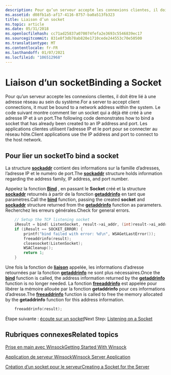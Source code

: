 ```yaml
---
description: Pour qu’un serveur accepte les connexions clientes, il doit être lié à une adresse réseau au sein du système.
ms.assetid: d08fb1a5-af17-4116-8757-ba0a513fb323
title: Liaison d’un socket
ms.topic: article
ms.date: 05/31/2018
ms.openlocfilehash: cc71ad25837a070074fefa2e3693c5546839ec17
ms.sourcegitcommit: 831e8f3db78ab820e1710cede244553c70e50500
ms.translationtype: MT
ms.contentlocale: fr-FR
ms.lasthandoff: 01/07/2021
ms.locfileid: "106512968"
---
```

# <a name="binding-a-socket"></a><span data-ttu-id="037ad-103">Liaison d’un socket</span><span class="sxs-lookup"><span data-stu-id="037ad-103">Binding a Socket</span></span>

<span data-ttu-id="037ad-104">Pour qu’un serveur accepte les connexions clientes, il doit être lié à une adresse réseau au sein du système.</span><span class="sxs-lookup"><span data-stu-id="037ad-104">For a server to accept client connections, it must be bound to a network address within the system.</span></span> <span data-ttu-id="037ad-105">Le code suivant montre comment lier un socket qui a déjà été créé à une adresse IP et à un port.</span><span class="sxs-lookup"><span data-stu-id="037ad-105">The following code demonstrates how to bind a socket that has already been created to an IP address and port.</span></span> <span data-ttu-id="037ad-106">Les applications clientes utilisent l’adresse IP et le port pour se connecter au réseau hôte.</span><span class="sxs-lookup"><span data-stu-id="037ad-106">Client applications use the IP address and port to connect to the host network.</span></span>

## <a name="to-bind-a-socket"></a><span data-ttu-id="037ad-107">Pour lier un socket</span><span class="sxs-lookup"><span data-stu-id="037ad-107">To bind a socket</span></span>

<span data-ttu-id="037ad-108">La structure [**sockaddr**](sockaddr-2.md) contient des informations sur la famille d’adresses, l’adresse IP et le numéro de port.</span><span class="sxs-lookup"><span data-stu-id="037ad-108">The [**sockaddr**](sockaddr-2.md) structure holds information regarding the address family, IP address, and port number.</span></span>

<span data-ttu-id="037ad-109">Appelez la fonction [**Bind**](/windows/desktop/api/winsock/nf-winsock-bind) , en passant le **Socket** créé et la structure [**sockaddr**](sockaddr-2.md) retournés à partir de la fonction [**getaddrinfo**](/windows/desktop/api/Ws2tcpip/nf-ws2tcpip-getaddrinfo) en tant que paramètres.</span><span class="sxs-lookup"><span data-stu-id="037ad-109">Call the [**bind**](/windows/desktop/api/winsock/nf-winsock-bind) function, passing the created **socket** and [**sockaddr**](sockaddr-2.md) structure returned from the [**getaddrinfo**](/windows/desktop/api/Ws2tcpip/nf-ws2tcpip-getaddrinfo) function as parameters.</span></span> <span data-ttu-id="037ad-110">Recherchez les erreurs générales.</span><span class="sxs-lookup"><span data-stu-id="037ad-110">Check for general errors.</span></span>


```C++
    // Setup the TCP listening socket
    iResult = bind( ListenSocket, result->ai_addr, (int)result->ai_addrlen);
    if (iResult == SOCKET_ERROR) {
        printf("bind failed with error: %d\n", WSAGetLastError());
        freeaddrinfo(result);
        closesocket(ListenSocket);
        WSACleanup();
        return 1;
    }
```



<span data-ttu-id="037ad-111">Une fois la fonction de [**liaison**](/windows/desktop/api/winsock/nf-winsock-bind) appelée, les informations d’adresse retournées par la fonction [**getaddrinfo**](/windows/desktop/api/Ws2tcpip/nf-ws2tcpip-getaddrinfo) ne sont plus nécessaires.</span><span class="sxs-lookup"><span data-stu-id="037ad-111">Once the [**bind**](/windows/desktop/api/winsock/nf-winsock-bind) function is called, the address information returned by the [**getaddrinfo**](/windows/desktop/api/Ws2tcpip/nf-ws2tcpip-getaddrinfo) function is no longer needed.</span></span> <span data-ttu-id="037ad-112">La fonction [**freeaddrinfo**](/windows/desktop/api/Ws2tcpip/nf-ws2tcpip-freeaddrinfo) est appelée pour libérer la mémoire allouée par la fonction **getaddrinfo** pour ces informations d’adresse.</span><span class="sxs-lookup"><span data-stu-id="037ad-112">The [**freeaddrinfo**](/windows/desktop/api/Ws2tcpip/nf-ws2tcpip-freeaddrinfo) function is called to free the memory allocated by the **getaddrinfo** function for this address information.</span></span>


```C++
    freeaddrinfo(result);

```



<span data-ttu-id="037ad-113">Étape suivante : [écoute sur un socket](listening-on-a-socket.md)</span><span class="sxs-lookup"><span data-stu-id="037ad-113">Next Step: [Listening on a Socket](listening-on-a-socket.md)</span></span>

## <a name="related-topics"></a><span data-ttu-id="037ad-114">Rubriques connexes</span><span class="sxs-lookup"><span data-stu-id="037ad-114">Related topics</span></span>

<dl> <dt>

[<span data-ttu-id="037ad-115">Prise en main avec Winsock</span><span class="sxs-lookup"><span data-stu-id="037ad-115">Getting Started With Winsock</span></span>](getting-started-with-winsock.md)
</dt> <dt>

[<span data-ttu-id="037ad-116">Application de serveur Winsock</span><span class="sxs-lookup"><span data-stu-id="037ad-116">Winsock Server Application</span></span>](winsock-server-application.md)
</dt> <dt>

[<span data-ttu-id="037ad-117">Création d’un socket pour le serveur</span><span class="sxs-lookup"><span data-stu-id="037ad-117">Creating a Socket for the Server</span></span>](creating-a-socket-for-the-server.md)
</dt> </dl>

 

 



